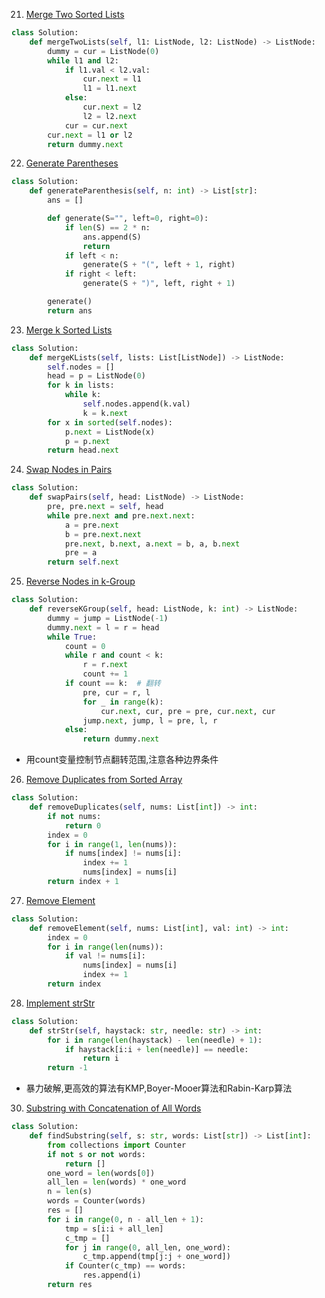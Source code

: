 21. [Merge Two Sorted Lists](https://leetcode-cn.com/problems/merge-two-sorted-lists/)
```python
class Solution:
    def mergeTwoLists(self, l1: ListNode, l2: ListNode) -> ListNode:
        dummy = cur = ListNode(0)
        while l1 and l2:
            if l1.val < l2.val:
                cur.next = l1
                l1 = l1.next
            else:
                cur.next = l2
                l2 = l2.next
            cur = cur.next
        cur.next = l1 or l2
        return dummy.next
```

22. [Generate Parentheses](https://leetcode-cn.com/problems/generate-parentheses/solution/gua-hao-sheng-cheng-by-leetcode/)
```python
class Solution:
    def generateParenthesis(self, n: int) -> List[str]:
        ans = []

        def generate(S="", left=0, right=0):
            if len(S) == 2 * n:
                ans.append(S)
                return
            if left < n:
                generate(S + "(", left + 1, right)
            if right < left:
                generate(S + ")", left, right + 1)

        generate()
        return ans
```



23. [Merge k Sorted Lists](https://leetcode-cn.com/problems/merge-k-sorted-lists/solution/he-bing-kge-pai-xu-lian-biao-by-leetcode/)
```python
class Solution:
    def mergeKLists(self, lists: List[ListNode]) -> ListNode:
        self.nodes = []
        head = p = ListNode(0)
        for k in lists:
            while k:
                self.nodes.append(k.val)
                k = k.next
        for x in sorted(self.nodes):
            p.next = ListNode(x)
            p = p.next
        return head.next
```


24. [Swap Nodes in Pairs](https://leetcode-cn.com/problems/swap-nodes-in-pairs)
```python
class Solution:
    def swapPairs(self, head: ListNode) -> ListNode:
        pre, pre.next = self, head
        while pre.next and pre.next.next:
            a = pre.next
            b = pre.next.next
            pre.next, b.next, a.next = b, a, b.next
            pre = a
        return self.next
```
25. [Reverse Nodes in k-Group](https://leetcode-cn.com/problems/reverse-nodes-in-k-group)
```python
class Solution:
    def reverseKGroup(self, head: ListNode, k: int) -> ListNode:
        dummy = jump = ListNode(-1)
        dummy.next = l = r = head
        while True:
            count = 0
            while r and count < k:
                r = r.next
                count += 1
            if count == k:  # 翻转
                pre, cur = r, l
                for _ in range(k):
                    cur.next, cur, pre = pre, cur.next, cur
                jump.next, jump, l = pre, l, r
            else:
                return dummy.next
```
- 用count变量控制节点翻转范围,注意各种边界条件

26. [Remove Duplicates from Sorted Array](https://leetcode-cn.com/problems/remove-duplicates-from-sorted-array/)
```python
class Solution:
    def removeDuplicates(self, nums: List[int]) -> int:
        if not nums:
            return 0
        index = 0
        for i in range(1, len(nums)):
            if nums[index] != nums[i]:
                index += 1
                nums[index] = nums[i]
        return index + 1
```
27. [Remove Element](https://leetcode-cn.com/problems/remove-element/)
```python
class Solution:
    def removeElement(self, nums: List[int], val: int) -> int:
        index = 0
        for i in range(len(nums)):
            if val != nums[i]:
                nums[index] = nums[i]
                index += 1
        return index
```

28. [Implement strStr](https://leetcode-cn.com/problems/implement-strstr)
```python
class Solution:
    def strStr(self, haystack: str, needle: str) -> int:
        for i in range(len(haystack) - len(needle) + 1):
            if haystack[i:i + len(needle)] == needle:
                return i
        return -1
```
- 暴力破解,更高效的算法有KMP,Boyer-Mooer算法和Rabin-Karp算法

30. [Substring with Concatenation of All Words](https://leetcode-cn.com/problems/substring-with-concatenation-of-all-words/)
```python
class Solution:
    def findSubstring(self, s: str, words: List[str]) -> List[int]:
        from collections import Counter
        if not s or not words:
            return []
        one_word = len(words[0])
        all_len = len(words) * one_word
        n = len(s)
        words = Counter(words)
        res = []
        for i in range(0, n - all_len + 1):
            tmp = s[i:i + all_len]
            c_tmp = []
            for j in range(0, all_len, one_word):
                c_tmp.append(tmp[j:j + one_word])
            if Counter(c_tmp) == words:
                res.append(i)
        return res
```

